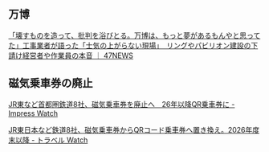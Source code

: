 ## 万博

[「壊すものを造って、批判を浴びとる。万博は、もっと夢があるもんやと思ってた」工事業者が語った「士気の上がらない現場」　リングやパビリオン建設の下請け経営者や作業員の本音 ｜ 47NEWS](https://nordot.app/1163736216589321131)

## 磁気乗車券の廃止

[JR東など首都圏鉄道8社、磁気乗車券を廃止へ　26年以降QR乗車券に - Impress Watch](https://www.watch.impress.co.jp/docs/news/1595691.html)

[JR東日本など鉄道8社、磁気乗車券からQRコード乗車券へ置き換え。2026年度末以降 - トラベル Watch](https://travel.watch.impress.co.jp/docs/news/1595681.html)
